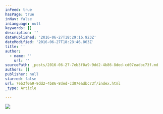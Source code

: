 ```yaml
---
inFeed: true
hasPage: true
inNav: false
inLanguage: null
keywords: []
description: ''
datePublished: '2016-06-27T18:29:16.923Z'
dateModified: '2016-06-27T18:28:46.863Z'
title: ''
author:
  - name: ''
    url: ''
sourcePath: _posts/2016-06-27-7eb3f0a9-9dd2-4b86-8ded-cd07eadbc73f.md
authors: []
publisher: null
starred: false
url: 7eb3f0a9-9dd2-4b86-8ded-cd07eadbc73f/index.html
_type: Article

---
```

![](https://the-grid-user-content.s3-us-west-2.amazonaws.com/c1734741-a362-44fa-9af8-ef04f81e07e7.jpg)
